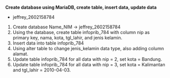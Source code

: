 **Create database using MariaDB, create table, insert data, update data**
- jeffrey_2602158784
1. Create database Name_NIM -> jeffrey_2602158784
2. Using the database, create table infoprib_784 with column nip as primary key, nama, kota, tgl_lahir, and jenis kelamin.
3. Insert data into table infoprib_784
4. Using alter table to change jenis_kelamin data type, also adding column alamat.
5. Update table infoprib_784 for all data  with nip = 2, set kota = Bandung.
6. Update table infoprib_784 for all data  with nip = 3, set kota = Kalimantan and tgl_lahir = 2010-04-03.
